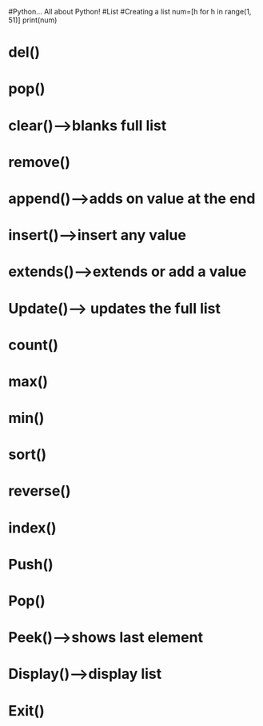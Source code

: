 #Python... 
All about Python!
#List 
#Creating a list
num=[h for h in range(1, 51)]
print(num)
# del()
# pop()
# clear()-->blanks full list
# remove()
# append()-->adds on value at the end
# insert()-->insert any value
# extends()-->extends or add a value
# Update()--> updates the full list
# count()
# max()
# min()
# sort()
# reverse()
# index()
# Push()
# Pop()
# Peek()-->shows last element
# Display()-->display list
# Exit()